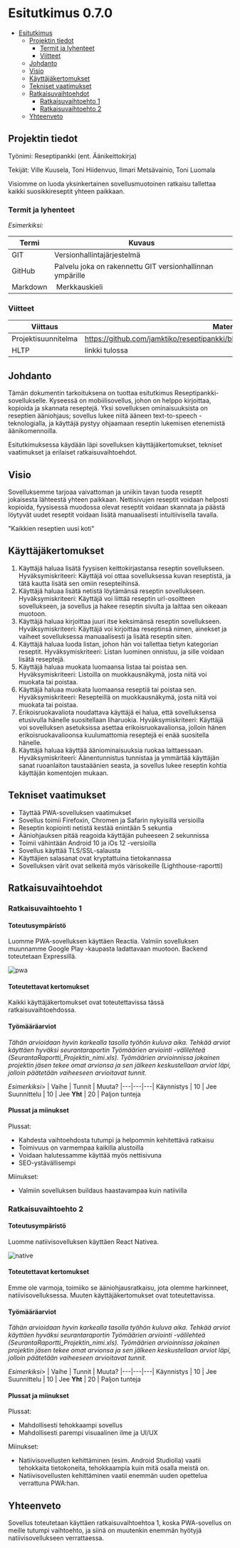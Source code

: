 # Esitutkimus 0.7.0

- [Esitutkimus](#esitutkimus)
  - [Projektin tiedot](#projektin-tiedot)
    - [Termit ja lyhenteet](#termit-ja-lyhenteet)
    - [Viitteet](#viitteet)
  - [Johdanto](#johdanto)
  - [Visio](#visio)
  - [Käyttäjäkertomukset](#k%C3%A4ytt%C3%A4j%C3%A4kertomukset)
  - [Tekniset vaatimukset](#tekniset-vaatimukset)
  - [Ratkaisuvaihtoehdot](#ratkaisuvaihtoehdot)
    - [Ratkaisuvaihtoehto 1](#ratkaisuvaihtoehto-1)
    - [Ratkaisuvaihtoehto 2](#ratkaisuvaihtoehto-2)
  - [Yhteenveto](#yhteenveto)

## Projektin tiedot

Työnimi: Reseptipankki (ent. Äänikeittokirja)

Tekijät: Ville Kuusela, Toni Hiidenvuo, Ilmari Metsävainio, Toni Luomala

Visiomme on luoda yksinkertainen sovellusmuotoinen ratkaisu tallettaa kaikki suosikkireseptit yhteen paikkaan.

### Termit ja lyhenteet

_Esimerkiksi:_

| Termi | Kuvaus |
|---|---|
GIT | Versionhallintajärjestelmä
GitHub | Palvelu joka on rakennettu GIT versionhallinnan ympärille
Markdown | Merkkauskieli

### Viitteet

| Viittaus | Materiaali |
|---|---|
Projektisuunnitelma | https://github.com/jamktiko/reseptipankki/blob/main/Asiakirjat/projektisuunnitelma.md
HLTP | linkki tulossa

## Johdanto

Tämän dokumentin tarkoituksena on tuottaa esitutkimus Reseptipankki-sovellukselle. Kyseessä on mobiilisovellus, johon on helppo kirjoittaa, kopioida ja skannata reseptejä. Yksi sovelluksen ominaisuuksista on reseptien ääniohjaus; sovellus lukee niitä ääneen text-to-speech -teknologialla, ja käyttäjä pystyy ohjaamaan reseptin lukemisen etenemistä äänikomennoilla.

Esitutkimuksessa käydään läpi sovelluksen käyttäjäkertomukset, tekniset vaatimukset ja erilaiset ratkaisuvaihtoehdot.

## Visio

Sovelluksemme tarjoaa vaivattoman ja uniikin tavan tuoda reseptit jokaisesta lähteestä yhteen paikkaan. Nettisivujen reseptit voidaan helposti kopioida, fyysisessä muodossa olevat reseptit voidaan skannata ja päästä löytyvät uudet reseptit voidaan lisätä manuaalisesti intuitiivisella tavalla. 

"Kaikkien reseptien uusi koti"

## Käyttäjäkertomukset

1. Käyttäjä haluaa lisätä fyysisen keittokirjastansa reseptin sovellukseen. Hyväksymiskriteeri: Käyttäjä voi ottaa sovelluksessa kuvan reseptistä, ja tätä kautta lisätä sen omiin resepteihinsä.
2. Käyttäjä haluaa lisätä netistä löytämänsä reseptin sovellukseen. Hyväksymiskriteeri: Käyttäjä voi liittää reseptin url-osoitteen sovellukseen, ja sovellus ja hakee reseptin sivulta ja laittaa sen oikeaan muotoon.
3. Käyttäjä haluaa kirjoittaa juuri itse keksimänsä reseptin sovellukseen. Hyväksymiskriteeri: Käyttäjä voi kirjoittaa reseptinsä nimen, ainekset ja vaiheet sovelluksessa manuaalisesti ja lisätä reseptin siten.
4. Käyttäjä haluaa luoda listan, johon hän voi tallettaa tietyn kategorian reseptit. Hyväksymiskriteeri: Listan luominen onnistuu, ja sille voidaan lisätä reseptejä.
5. Käyttäjä haluaa muokata luomaansa listaa tai poistaa sen. Hyväksymiskriteeri: Listoilla on muokkausnäkymä, josta niitä voi muokata tai poistaa.
6. Käyttäjä haluaa muokata luomaansa reseptiä tai poistaa sen. Hyväksymiskriteeri: Resepteillä on muokkausnäkymä, josta niitä voi muokata tai poistaa.
7. Erikoisruokavaliota noudattava käyttäjä ei halua, että sovelluksensa etusivulla hänelle suositellaan liharuokia. Hyväksymiskriteeri: Käyttäjä voi sovelluksen asetuksissa asettaa erikoisruokavalionsa, jolloin hänen erikoisruokavalioonsa kuulumattomia reseptejä ei enää suositella hänelle.
8. Käyttäjä haluaa käyttää ääniominaisuuksia ruokaa laittaessaan. Hyväksymiskriteeri: Äänentunnistus tunnistaa ja ymmärtää käyttäjän sanat ruoanlaiton taustaäänien seasta, ja sovellus lukee reseptin kohtia käyttäjän komentojen mukaan.

## Tekniset vaatimukset

- Täyttää PWA-sovelluksen vaatimukset
- Sovellus toimii Firefoxin, Chromen ja Safarin nykyisillä versioilla
- Reseptin kopiointi netistä kestää enintään 5 sekuntia
- Ääniohjauksen pitää reagoida käyttäjän puheeseen 2 sekunnissa
- Toimii vähintään Android 10 ja iOs 12 -versioilla
- Sovellus käyttää TLS/SSL-salausta
- Käyttäjien salasanat ovat kryptattuina tietokannassa
- Sovelluksen värit ovat selkeitä myös värisokeille (Lighthouse-raportti)

## Ratkaisuvaihtoehdot

### Ratkaisuvaihtoehto 1

#### Toteutusympäristö

Luomme PWA-sovelluksen käyttäen Reactia. Valmiin sovelluksen muunnamme Google Play -kaupasta ladattavaan muotoon. Backend toteutetaan Expressillä.

![pwa](./img/pwa.jpg)

#### Toteutettavat kertomukset

Kaikki käyttäjäkertomukset ovat toteutettavissa tässä ratkaisuvaihtoehdossa.

#### Työmääräarviot

_Tähän arvioidaan hyvin karkealla tasolla työhön kuluva aika. Tehkää arviot käyttäen hyväksi seurantaraportin Työmäärien arviointi -välilehteä (SeurantaRaportti_Projektin_nimi.xls). Työmäärien arvioinnissa jokainen projektin jäsen tekee omat arvionsa ja sen jälkeen keskustellaan arviot läpi, jolloin päätetään vaiheeseen arvioitavat tunnit._

_Esimerkiksi_>
| Vaihe | Tunnit | Muuta?
|---|---|---|
Käynnistys | 10 | Jee
Suunnittelu | 10 | Jee
**Yht** | 20 | Paljon tunteja

#### Plussat ja miinukset

Plussat:

+ Kahdesta vaihtoehdosta tutumpi ja helpommin kehitettävä ratkaisu
+ Toimivuus on varmempaa kaikilla alustoilla
+ Voidaan halutessamme käyttää myös nettisivuna
+ SEO-ystävällisempi

Miinukset:

- Valmiin sovelluksen buildaus haastavampaa kuin natiivilla

### Ratkaisuvaihtoehto 2

#### Toteutusympäristö

Luomme natiivisovelluksen käyttäen React Nativea.

![native](./img/native.jpg)

#### Toteutettavat kertomukset

Emme ole varmoja, toimiiko se ääniohjausratkaisu, jota olemme harkinneet, natiivisovelluksessa. Muuten käyttäjäkertomukset ovat toteutettavissa.

#### Työmääräarviot

_Tähän arvioidaan hyvin karkealla tasolla työhön kuluva aika. Tehkää arviot käyttäen hyväksi seurantaraportin Työmäärien arviointi -välilehteä (SeurantaRaportti_Projektin_nimi.xls). Työmäärien arvioinnissa jokainen projektin jäsen tekee omat arvionsa ja sen jälkeen keskustellaan arviot läpi, jolloin päätetään vaiheeseen arvioitavat tunnit._

_Esimerkiksi_>
| Vaihe | Tunnit | Muuta?
|---|---|---|
Käynnistys | 10 | Jee
Suunnittelu | 10 | Jee
**Yht** | 20 | Paljon tunteja

#### Plussat ja miinukset

Plussat:

- Mahdollisesti tehokkaampi sovellus
- Mahdollisesti parempi visuaalinen ilme ja UI/UX

Miinukset:

- Natiivisovellusten kehittäminen (esim. Android Studiolla) vaatii tehokkaita tietokoneita, tehokkaampia kuin mitä osalla meistä on.
- Natiivisovellusten kehittäminen vaatii enemmän uuden opettelua verrattuna PWA:han.

## Yhteenveto

Sovellus toteutetaan käyttäen ratkaisuvaihtoehtoa 1, koska PWA-sovellus on meille tutumpi vaihtoehto, ja siinä on muutenkin enemmän hyötyjä natiivisovellukseen verrattaessa.
